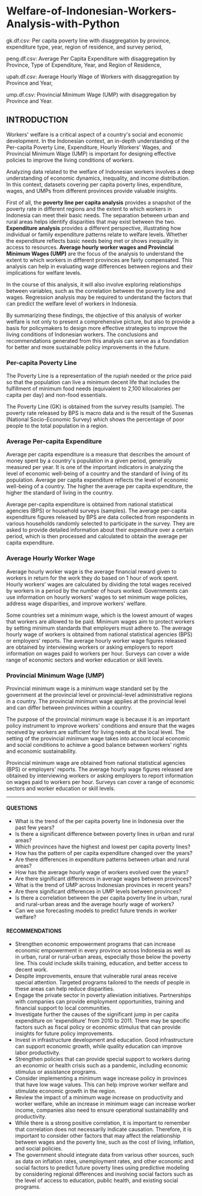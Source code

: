 # Welfare-of-Indonesian-Workers-Analysis-with-Python

gk.df.csv: Per capita poverty line with disaggregation by province, expenditure type, year, region of residence, and survey period,

peng.df.csv: Average Per Capita Expenditure with disaggregation by Province, Type of Expenditure, Year, and Region of Residence,

upah.df.csv: Average Hourly Wage of Workers with disaggregation by Province and Year,

ump.df.csv: Provincial Minimum Wage (UMP) with disaggregation by Province and Year.

## INTRODUCTION
Workers' welfare is a critical aspect of a country's social and economic development. In the Indonesian context, an in-depth understanding of the Per-capita Poverty Line, Expenditure, Hourly Workers' Wages, and Provincial Minimum Wage (UMP) is important for designing effective policies to improve the living conditions of workers.

Analyzing data related to the welfare of Indonesian workers involves a deep understanding of economic dynamics, inequality, and income distribution. In this context, datasets covering per capita poverty lines, expenditure, wages, and UMPs from different provinces provide valuable insights.

First of all, the **poverty line per capita analysis** provides a snapshot of the poverty rate in different regions and the extent to which workers in Indonesia can meet their basic needs. The separation between urban and rural areas helps identify disparities that may exist between the two.
**Expenditure analysis** provides a different perspective, illustrating how individual or family expenditure patterns relate to welfare levels. Whether the expenditure reflects basic needs being met or shows inequality in access to resources.
**Average hourly worker wages and Provincial Minimum Wages (UMP)** are the focus of the analysis to understand the extent to which workers in different provinces are fairly compensated. This analysis can help in evaluating wage differences between regions and their implications for welfare levels.

In the course of this analysis, it will also involve exploring relationships between variables, such as the correlation between the poverty line and wages. Regression analysis may be required to understand the factors that can predict the welfare level of workers in Indonesia.

By summarizing these findings, the objective of this analysis of worker welfare is not only to present a comprehensive picture, but also to provide a basis for policymakers to design more effective strategies to improve the living conditions of Indonesian workers. The conclusions and recommendations generated from this analysis can serve as a foundation for better and more sustainable policy improvements in the future.

### Per-capita Poverty Line

The Poverty Line is a representation of the rupiah needed or the price paid so that the population can live a minimum decent life that includes the fulfillment of minimum food needs (equivalent to 2,100 kilocalories per capita per day) and non-food essentials.

The Poverty Line (GK) is obtained from the survey results (sample). The poverty rate released by BPS is macro data and is the result of the Susenas (National Socio-Economic Survey) which shows the percentage of poor people to the total population in a region.

### Average Per-capita Expenditure

Average per capita expenditure is a measure that describes the amount of money spent by a country's population in a given period, generally measured per year. It is one of the important indicators in analyzing the level of economic well-being of a country and the standard of living of its population. Average per capita expenditure reflects the level of economic well-being of a country. The higher the average per capita expenditure, the higher the standard of living in the country.

Average per-capita expenditure is obtained from national statistical agencies (BPS) or household surveys (samples). The average per-capita expenditure figures released by BPS are data collected from respondents in various households randomly selected to participate in the survey. They are asked to provide detailed information about their expenditure over a certain period, which is then processed and calculated to obtain the average per capita expenditure.

### Average Hourly Worker Wage

Average hourly worker wage is the average financial reward given to workers in return for the work they do based on 1 hour of work spent. Hourly workers' wages are calculated by dividing the total wages received by workers in a period by the number of hours worked. Governments can use information on hourly workers' wages to set minimum wage policies, address wage disparities, and improve workers' welfare.

Some countries set a minimum wage, which is the lowest amount of wages that workers are allowed to be paid. Minimum wages aim to protect workers by setting minimum standards that employers must adhere to.
The average hourly wage of workers is obtained from national statistical agencies (BPS) or employers' reports. The average hourly worker wage figures released are obtained by interviewing workers or asking employers to report information on wages paid to workers per hour. Surveys can cover a wide range of economic sectors and worker education or skill levels.

### Provincial Minimum Wage (UMP)

Provincial minimum wage is a minimum wage standard set by the government at the provincial level or provincial-level administrative regions in a country. The provincial minimum wage applies at the provincial level and can differ between provinces within a country.

The purpose of the provincial minimum wage is because it is an important policy instrument to improve workers' conditions and ensure that the wages received by workers are sufficient for living needs at the local level. The setting of the provincial minimum wage takes into account local economic and social conditions to achieve a good balance between workers' rights and economic sustainability.

Provincial minimum wage 
are obtained from national statistical agencies (BPS) or employers' reports. The average hourly wage figures released are obtained by interviewing workers or asking employers to report information on wages paid to workers per hour. Surveys can cover a range of economic sectors and worker education or skill levels.

------------------------------------------------------------------------------------------------------------

#### QUESTIONS

- What is the trend of the per capita poverty line in Indonesia over the past few years?
- Is there a significant difference between poverty lines in urban and rural areas?
- Which provinces have the highest and lowest per capita poverty lines?
- How has the pattern of per capita expenditure changed over the years?
- Are there differences in expenditure patterns between urban and rural areas?
- How has the average hourly wage of workers evolved over the years?
- Are there significant differences in average wages between provinces?
- What is the trend of UMP across Indonesian provinces in recent years?
- Are there significant differences in UMP levels between provinces?
- Is there a correlation between the per capita poverty line in urban, rural and rural-urban areas and the average hourly wage of workers?
- Can we use forecasting models to predict future trends in worker welfare?


#### RECOMMENDATIONS

- Strengthen economic empowerment programs that can increase economic empowerment in every province across Indonesia as well as in urban, rural or rural-urban areas, especially those below the poverty line. This could include skills training, education, and better access to decent work.
- Despite improvements, ensure that vulnerable rural areas receive special attention. Targeted programs tailored to the needs of people in these areas can help reduce disparities.
- Engage the private sector in poverty alleviation initiatives. Partnerships with companies can provide employment opportunities, training and financial support to local communities.
- Investigate further the causes of the significant jump in per capita expenditure on 'expenditure' from 2010 to 2011. There may be specific factors such as fiscal policy or economic stimulus that can provide insights for future policy improvements.
- Invest in infrastructure development and education. Good infrastructure can support economic growth, while quality education can improve labor productivity.
- Strengthen policies that can provide special support to workers during an economic or health crisis such as a pandemic, including economic stimulus or assistance programs.
- Consider implementing a minimum wage increase policy in provinces that have low wage values. This can help improve worker welfare and stimulate economic growth in the region.
- Review the impact of a minimum wage increase on productivity and worker welfare, while an increase in minimum wage can increase worker income, companies also need to ensure operational sustainability and productivity.
- While there is a strong positive correlation, it is important to remember that correlation does not necessarily indicate causation. Therefore, it is important to consider other factors that may affect the relationship between wages and the poverty line, such as the cost of living, inflation, and social policies.
- The government should integrate data from various other sources, such as data on inflation rates, unemployment rates, and other economic and social factors to predict future poverty lines using predictive modeling by considering regional differences and involving social factors such as the level of access to education, public health, and existing social programs.
